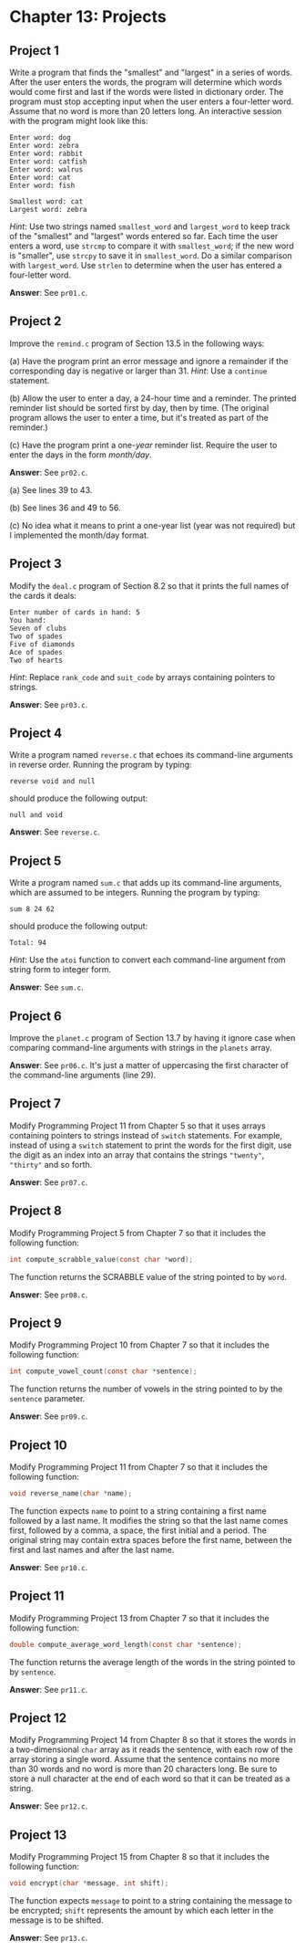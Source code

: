 # Chapter 13: Projects

## Project 1
Write a program that finds the "smallest" and "largest" in a series of words. After the user enters the words, the program will determine which words would come first and last if the words were listed in dictionary order. The program must stop accepting input when the user enters a four-letter word. Assume that no word is more than 20 letters long. An interactive session with the program might look like this:
```
Enter word: dog
Enter word: zebra
Enter word: rabbit
Enter word: catfish
Enter word: walrus
Enter word: cat
Enter word: fish

Smallest word: cat
Largest word: zebra
```

*Hint*: Use two strings named `smallest_word` and `largest_word` to keep track of the "smallest" and "largest" words entered so far. Each time the user enters a word, use `strcmp` to compare it with `smallest_word`; if the new word is "smaller", use `strcpy` to save it in `smallest_word`. Do a similar comparison with `largest_word`. Use `strlen` to determine when the user has entered a four-letter word.

**Answer**: See `pr01.c`.

## Project 2
Improve the `remind.c` program of Section 13.5 in the following ways:

(a) Have the program print an error message and ignore a remainder if the corresponding day is negative or larger than 31. *Hint*: Use a `continue` statement.

(b) Allow the user to enter a day, a 24-hour time and a reminder. The printed reminder list should be sorted first by day, then by time. (The original program allows the user to enter a time, but it's treated as part of the reminder.)

(c) Have the program print a one-*year* reminder list. Require the user to enter the days in the form *month/day*.

**Answer**: See `pr02.c`.

(a) See lines 39 to 43.

(b) See lines 36 and 49 to 56.

(c) No idea what it means to print a one-year list (year was not required) but I implemented the month/day format.

## Project 3
Modify the `deal.c` program of Section 8.2 so that it prints the full names of the cards it deals:
```
Enter number of cards in hand: 5
You hand:
Seven of clubs
Two of spades
Five of diamonds
Ace of spades
Two of hearts
```

*Hint*: Replace `rank_code` and `suit_code` by arrays containing pointers to strings.

**Answer**: See `pr03.c`.

## Project 4
Write a program named `reverse.c` that echoes its command-line arguments in reverse order. Running the program by typing:
```
reverse void and null 
```

should produce the following output:
```
null and void
```

**Answer**: See `reverse.c`.

## Project 5
Write a program named `sum.c` that adds up its command-line arguments, which are assumed to be integers. Running the program by typing:
```
sum 8 24 62
```

should produce the following output:
```
Total: 94
```

*Hint*: Use the `atoi` function to convert each command-line argument from string form to integer form.

**Answer**: See `sum.c`.

## Project 6
Improve the `planet.c` program of Section 13.7 by having it ignore case when comparing command-line arguments with strings in the `planets` array.

**Answer**: See `pr06.c`. It's just a matter of uppercasing the first character of the command-line arguments (line 29).

## Project 7
Modify Programming Project 11 from Chapter 5 so that it uses arrays containing pointers to strings instead of `switch` statements. For example, instead of using a `switch` statement to print the words for the first digit, use the digit as an index into an array that contains the strings `"twenty"`, `"thirty"` and so forth.

**Answer**: See `pr07.c`.

## Project 8
Modify Programming Project 5 from Chapter 7 so that it includes the following function:
```c
int compute_scrabble_value(const char *word);
```

The function returns the SCRABBLE value of the string pointed to by `word`.

**Answer**: See `pr08.c`.

## Project 9
Modify Programming Project 10 from Chapter 7 so that it includes the following function:
```c
int compute_vowel_count(const char *sentence);
```

The function returns the number of vowels in the string pointed to by the `sentence` parameter.

**Answer**: See `pr09.c`.

## Project 10
Modify Programming Project 11 from Chapter 7 so that it includes the following function:
```c
void reverse_name(char *name);
```

The function expects `name` to point to a string containing a first name followed by a last name. It modifies the string so that the last name comes first, followed by a comma, a space, the first initial and a period. The original string may contain extra spaces before the first name, between the first and last names and after the last name.

**Answer**: See `pr10.c`.

## Project 11
Modify Programming Project 13 from Chapter 7 so that it includes the following function:
```c
double compute_average_word_length(const char *sentence);
```

The function returns the average length of the words in the string pointed to by `sentence`.

**Answer**: See `pr11.c`.

## Project 12
Modify Programming Project 14 from Chapter 8 so that it stores the words in a two-dimensional `char` array as it reads the sentence, with each row of the array storing a single word. Assume that the sentence contains no more than 30 words and no word is more than 20 characters long. Be sure to store a null character at the end of each word so that it can be treated as a string.

**Answer**: See `pr12.c`.

## Project 13
Modify Programming Project 15 from Chapter 8 so that it includes the following function:
```c
void encrypt(char *message, int shift);
```

The function expects `message` to point to a string containing the message to be encrypted; `shift` represents the amount by which each letter in the message is to be shifted.

**Answer**: See `pr13.c`.
